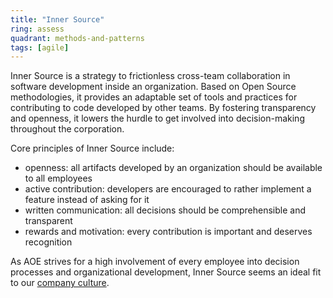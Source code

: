 ```yaml
---
title: "Inner Source"
ring: assess
quadrant: methods-and-patterns
tags: [agile]
---
```


Inner Source is a strategy to frictionless cross-team collaboration in software development inside an organization.
Based on Open Source methodologies, it provides an adaptable set of tools and practices for contributing to code
developed by other teams. By fostering transparency and openness, it lowers the hurdle to get involved into
decision-making throughout the corporation.

Core principles of Inner Source include:

- openness: all artifacts developed by an organization should be available to all employees
- active contribution: developers are encouraged to rather implement a feature instead of asking for it
- written communication: all decisions should be comprehensible and transparent
- rewards and motivation: every contribution is important and deserves recognition

As AOE strives for a high involvement of every employee into decision processes and organizational development, Inner
Source seems an ideal fit to our [company culture](https://www.aoe.com/en/career/how-we-work.html).
